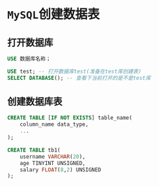 # `MySQL`创建数据表

## 打开数据库

```sql
USE 数据库名称；
```

```sql
USE test; -- 打开数据库test(准备在test库创建表)
SELECT DATABASE(); -- 查看下当前打开的是不是test库
```

## 创建数据库表

```sql
CREATE TABLE [IF NOT EXISTS] table_name(
    column_name data_type,
    ...
);
```

```sql
CREATE TABLE tb1(
    username VARCHAR(20),
    age TINYINT UNSIGNED,
    salary FLOAT(8,2) UNSIGNED
);
```

